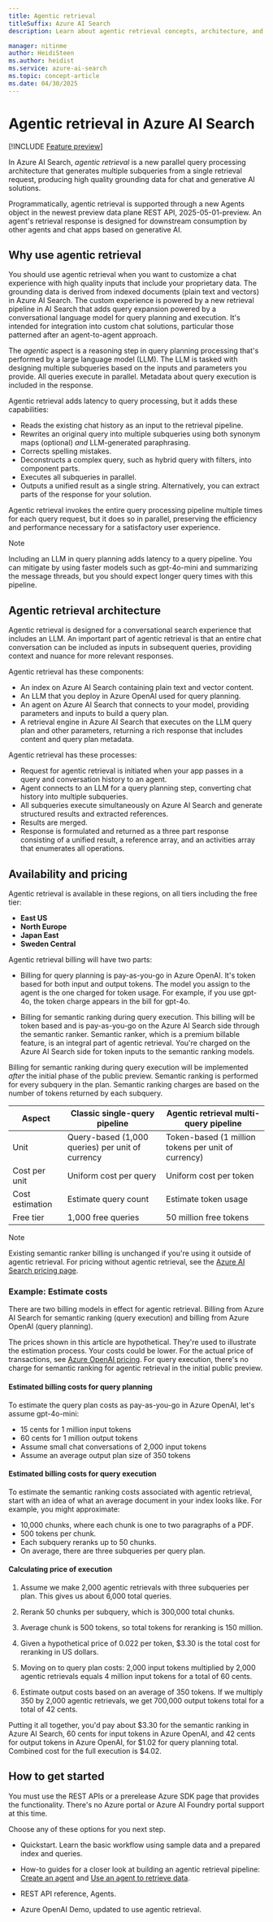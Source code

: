 ```yaml
---
title: Agentic retrieval
titleSuffix: Azure AI Search
description: Learn about agentic retrieval concepts, architecture, and use cases.

manager: nitinme
author: HeidiSteen
ms.author: heidist
ms.service: azure-ai-search
ms.topic: concept-article
ms.date: 04/30/2025
---
```


# Agentic retrieval in Azure AI Search

[!INCLUDE [Feature preview](./includes/previews/preview-generic.md)]

In Azure AI Search, *agentic retrieval* is a new parallel query processing architecture that generates multiple subqueries from a single retrieval request, producing high quality grounding data for chat and generative AI solutions. 

Programmatically, agentic retrieval is supported through a new Agents object in the newest preview data plane REST API, 2025-05-01-preview. An agent's retrieval response is designed for downstream consumption by other agents and chat apps based on generative AI.

## Why use agentic retrieval

You should use agentic retrieval when you want to customize a chat experience with high quality inputs that include your proprietary data. The grounding data is derived from indexed documents (plain text and vectors) in Azure AI Search. The custom experience is powered by a new retrieval pipeline in AI Search that adds query expansion powered by a conversational language model for query planning and execution. It's intended for integration into custom chat solutions, particular those patterned after an agent-to-agent approach.

The *agentic* aspect is a reasoning step in query planning processing that's performed by a large language model (LLM). The LLM is tasked with designing multiple subqueries based on the inputs and parameters you provide. All queries execute in parallel. Metadata about query execution is included in the response.

Agentic retrieval adds latency to query processing, but it adds these capabilities:

+ Reads the existing chat history as an input to the retrieval pipeline.
+ Rewrites an original query into multiple subqueries using both synonym maps (optional) *and* LLM-generated paraphrasing.
+ Corrects spelling mistakes.
+ Deconstructs a complex query, such as hybrid query with filters, into component parts.
+ Executes all subqueries in parallel.
+ Outputs a unified result as a single string. Alternatively, you can extract parts of the response for your solution.

Agentic retrieval invokes the entire query processing pipeline multiple times for each query request, but it does so in parallel, preserving the efficiency and performance necessary for a satisfactory user experience.

> [!NOTE]
> Including an LLM in query planning adds latency to a query pipeline. You can mitigate by using faster models such as gpt-4o-mini and summarizing the message threads, but you should expect longer query times with this pipeline.

## Agentic retrieval architecture

Agentic retrieval is designed for a conversational search experience that includes an LLM. An important part of agentic retrieval is that an entire chat conversation can be included as inputs in subsequent queries, providing context and nuance for more relevant responses.

<!-- Insert architecture diagram here -->
Agentic retrieval has these components:

+ An index on Azure AI Search containing plain text and vector content.
+ An LLM that you deploy in Azure OpenAI used for query planning.
+ An agent on Azure AI Search that connects to your model, providing parameters and inputs to build a query plan.
+ A retrieval engine in Azure AI Search that executes on the LLM query plan and other parameters, returning a rich response that includes content and query plan metadata.

<!-- Insert multiquery pipeline diagram here -->
Agentic retrieval has these processes:

+ Request for agentic retrieval is initiated when your app passes in a query and conversation history to an agent.
+ Agent connects to an LLM for a query planning step, converting chat history into multiple subqueries.
+ All subqueries execute simultaneously on Azure AI Search and generate structured results and extracted references.
+ Results are merged.
+ Response is formulated and returned as a three part response consisting of a unified result, a reference array, and an activities array that enumerates all operations.

## Availability and pricing

Agentic retrieval is available in these regions, on all tiers including the free tier:

+ **East US**
+ **North Europe**
+ **Japan East**
+ **Sweden Central**

Agentic retrieval billing will have two parts:

+ Billing for query planning is pay-as-you-go in Azure OpenAI. It's token based for both input and output tokens. The model you assign to the agent is the one charged for token usage. For example, if you use gpt-4o, the token charge appears in the bill for gpt-4o.

+ Billing for semantic ranking during query execution. This billing will be token based and is pay-as-you-go on the Azure AI Search side through the semantic ranker. Semantic ranker, which is a premium billable feature, is an integral part of agentic retrieval. You're charged on the Azure AI Search side for token inputs to the semantic ranking models. 

Billing for semantic ranking during query execution will be implemented *after* the initial phase of the public preview. Semantic ranking is performed for every subquery in the plan. Semantic ranking charges are based on the number of tokens returned by each subquery.

  | Aspect | Classic single-query pipeline | Agentic retrieval multi-query pipeline |
  |--------|------------------------|----------------------------|
  | Unit | Query-based (1,000 queries) per unit of currency| Token-based (1 million tokens per unit of currency) |
  | Cost per unit | Uniform cost per query | Uniform cost per token |
  | Cost estimation | Estimate query count | Estimate token usage |
  | Free tier| 1,000 free queries | 50 million free tokens |

> [!NOTE]
> Existing semantic ranker billing is unchanged if you're using it outside of agentic retrieval. For pricing without agentic retrieval, see the [Azure AI Search pricing page](https://azure.microsoft.com/pricing/details/search/).

### Example: Estimate costs

There are two billing models in effect for agentic retrieval. Billing from Azure AI Search for semantic ranking (query execution) and billing from Azure OpenAI (query planning).

The prices shown in this article are hypothetical. They're used to illustrate the estimation process. Your costs could be lower. For the actual price of transactions, see [Azure OpenAI pricing](https://azure.microsoft.com/pricing/details/cognitive-services/openai-service/#pricing). For query execution, there's no charge for semantic ranking for agentic retrieval in the initial public preview.

#### Estimated billing costs for query planning

To estimate the query plan costs as pay-as-you-go in Azure OpenAI, let's assume gpt-4o-mini:

+ 15 cents for 1 million input tokens
+ 60 cents for 1 million output tokens
+ Assume small chat conversations of 2,000 input tokens
+ Assume an average output plan size of 350 tokens

#### Estimated billing costs for query execution

To estimate the semantic ranking costs associated with agentic retrieval, start with an idea of what an average document in your index looks like. For example, you might approximate:

+ 10,000 chunks, where each chunk is one to two paragraphs of a PDF.
+ 500 tokens per chunk.
+ Each subquery reranks up to 50 chunks.
+ On average, there are three subqueries per query plan.

#### Calculating price of execution

1. Assume we make 2,000 agentic retrievals with three subqueries per plan. This gives us about 6,000 total queries.

1. Rerank 50 chunks per subquery, which is 300,000 total chunks.

1. Average chunk is 500 tokens, so total tokens for reranking is 150 million.

1. Given a hypothetical price of 0.022 per token, $3.30 is the total cost for reranking in US dollars.

1. Moving on to query plan costs: 2,000 input tokens multiplied by 2,000 agentic retrievals equals 4 million input tokens for a total of 60 cents.

1. Estimate output costs based on an average of 350 tokens. If we multiply 350 by 2,000 agentic retrievals, we get 700,000 output tokens total for a total of 42 cents.

Putting it all together, you'd pay about $3.30 for the semantic ranking in Azure AI Search, 60 cents for input tokens in Azure OpenAI, and 42 cents for output tokens in Azure OpenAI, for $1.02 for query planning total. Combined cost for the full execution is $4.02.

## How to get started

You must use the REST APIs or a prerelease Azure SDK page that provides the functionality. There's no Azure portal or Azure AI Foundry portal support at this time.

Choose any of these options for you next step.

<!-- + Watch this demo. -->
+ Quickstart. Learn the basic workflow using sample data and a prepared index and queries.

+ How-to guides for a closer look at building an agentic retrieval pipeline: [Create an agent](search-agentic-retrieval-how-to-create.md) and [Use an agent to retrieve data](search-agentic-retrieval-how-to-retrieve.md).

+ REST API reference, Agents.

+ Azure OpenAI Demo, updated to use agentic retrieval.

<!-- From the web

Agentic Retrieval-Augmented Generation (Agentic RAG) transcends traditional RAG systems by embedding autonomous AI agents into the RAG pipeline. These agents leverage agentic design patterns such as reflection, planning, tool use, and multi-agent collaboration to dynamically manage retrieval strategies, iteratively refine contextual understanding, and adapt workflows to meet complex task requirements. This integration enables Agentic RAG systems to deliver unparalleled flexibility, scalability, and context awareness across diverse applications -->

<!-- 
•Query Pipeline Recap: The query pipeline includes stages: Query Preprocessing (Query Rewriting, Vectorization, Text analysis), Ranking (Vector Search, Keyword Search, Fusion, Semantic Ranking), and Synthesis (Results for LLM, Extractive Answers, Contextualized Captions).

•RAG Query Challenges: RAG queries fail due to difficulties in retrieving relevant results, exact match searches, chatbot clarifications, and filter conditions. Examples and reasons for failures are discussed.

Agentic Retrieval Engine: The Agentic Retrieval Engine uses an AOAI model for query planning, producing sub-queries, and merging results. It supports explainability and debugging, and includes all existing search functionalities.

•Query Planning: Query planning involves processing conversation history with an AOAI Model (gpt-4o-mini) to classify queries into categories like 'Xbox sign-in troubleshooting' and 'Xbox PIN rejection troubleshooting'.

•Query Activity: Query activity involves planning and executing queries using the AOAI Model, producing sub-queries, and processing them through a pipeline for ranking and extracting references.

•Extracted Response for LLM: The process of extracting responses for troubleshooting guides involves a query pipeline, reference extraction, and merging results. A table lists extracted documents with reference IDs.

Extracted Response Example: Troubleshooting steps for Xbox sign-in issues include verifying email/password, checking internet, and updating software. For PIN issues, check sequence and reset if needed. Sources are cited.

•Agentic Retrieval vs Query Pipeline: Comparison of Agentic Retrieval and Query Pipeline: Agentic Retrieval supports multi-turn input, plans subqueries, and provides document references and activity logs, while Query Pipeline uses a single query and lists results.

•Cost Comparison: Cost comparison between Query Pipeline and Agentic Retrieval Engine: Query Pipeline has a uniform cost per query with a free tier of 1,000 queries, while Agentic Retrieval Engine has a uniform cost per token with a free tier of 50 million tokens.

Token Usage: Token usage in query planning and ranking involves AOAI input tokens generating subqueries, and ranking input tokens used in a query pipeline for document retrieval and semantic ranking.

•Roadmap: Potential features include Multiple Index Search, Iterative Search, Filtered Search, Query Planning Customization, Federation, Answer Generation, and Authority Checking.

•Features under each model: Comparison of features under traditional search model: BYOM Query planning and Reranking are listed, with a section for answers left blank -->